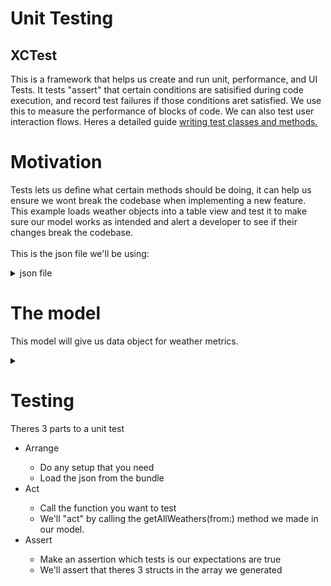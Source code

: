 # Unit Testing

## XCTest
This is a framework that helps us create and run unit, performance, and UI Tests. It tests "assert" that certain conditions are satisified during code execution,  and record test failures if those conditions aret satisfied. We use this to measure the performance of blocks of code. We can also test user interaction flows. Heres a detailed guide <a href="https://developer.apple.com/library/archive/documentation/DeveloperTools/Conceptual/testing_with_xcode/chapters/04-writing_tests.html"> writing test classes and methods.</a>

# Motivation
Tests lets us define what certain methods should be doing, it can help us ensure we wont break the codebase when implementing a new feature. This example loads weather objects into a table view and test it to make sure our model works as intended and alert a developer to see if their changes break the codebase. <br></br>
This is the json file we'll be using:
<details>
  <summary>json file</summary>
  
  ```c++
{
	"message": "accurate",
	"cod": "200",
	"count": 3,
	"list": [{
		"id": 2641549,
		"name": "Newtonhill",
		"coord": {
			"lat": 57.0333,
			"lon": -2.15
		},
		"main": {
			"temp": 275.15,
			"pressure": 1010,
			"humidity": 93,
			"temp_min": 275.15,
			"temp_max": 275.15
		},
		"dt": 1521204600,
		"wind": {
			"speed": 9.3,
			"deg": 120,
			"gust": 18
		},
		"sys": {
			"country": ""
		},
		"rain": null,
		"snow": null,
		"clouds": {
			"all": 75
		},
		"weather": [{
			"id": 311,
			"main": "Drizzle",
			"description": "rain and drizzle",
			"icon": "09d"
		}]
	}, {
		"id": 2636814,
		"name": "Stonehaven",
		"coord": {
			"lat": 56.9637,
			"lon": -2.2118
		},
		"main": {
			"temp": 275.15,
			"pressure": 1010,
			"humidity": 93,
			"temp_min": 275.15,
			"temp_max": 275.15
		},
		"dt": 1521204600,
		"wind": {
			"speed": 9.3,
			"deg": 120,
			"gust": 18
		},
		"sys": {
			"country": ""
		},
		"rain": null,
		"snow": null,
		"clouds": {
			"all": 75
		},
		"weather": [{
			"id": 311,
			"main": "Drizzle",
			"description": "rain and drizzle",
			"icon": "09d"
		}]
	}, {
		"id": 2640030,
		"name": "Portlethen",
		"coord": {
			"lat": 57.0547,
			"lon": -2.1307
		},
		"main": {
			"temp": 275.15,
			"pressure": 1010,
			"humidity": 93,
			"temp_min": 275.15,
			"temp_max": 275.15
		},
		"dt": 1521204600,
		"wind": {
			"speed": 9.3,
			"deg": 120,
			"gust": 18
		},
		"sys": {
			"country": ""
		},
		"rain": null,
		"snow": null,
		"clouds": {
			"all": 75
		},
		"weather": [{
			"id": 311,
			"main": "Drizzle",
			"description": "rain and drizzle",
			"icon": "09d"
		}]
	}]
}
  ```
  
</details>

# The model
This model will give us data object for weather metrics.
<details>
  <summary></summary>
</details>

# Testing
Theres 3 parts to a unit test
<ul>
<li>Arrange</li>
	<ul>
	<li>Do any setup that you need</li>
	<li>Load the json from the bundle</li>
	</ul>
<li>Act</li>
	<ul>
	<li>Call the function you want to test</li>
	<li>We'll "act" by calling the getAllWeathers(from:) method we made in our model.</li>
	</ul>
<li>Assert</li>
	<ul>
	<li>Make an assertion which tests is our expectations are true</li>
	<li>We'll assert that theres 3 structs in the array we generated</li>
	</ul>
</ul>

